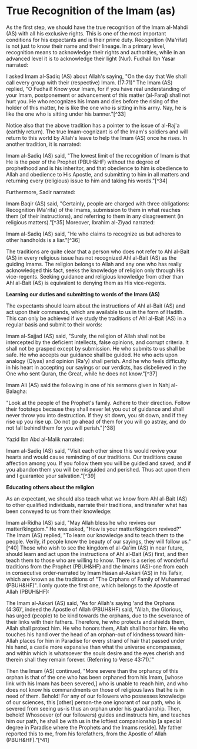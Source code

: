 True Recognition of the Imam (as)
=================================

As the first step, we should have the true recognition of the Imam
al-Mahdi (AS) with all his exclusive rights. This is one of the most
important conditions for his expectants and is their prime duty.
Recognition (Ma'rifat) is not just to know their name and their lineage.
In a primary level, recognition means to acknowledge their rights and
authorities, while in an advanced level it is to acknowledge their light
(Nur). Fudhail Ibn Yasar narrated:

I asked Imam al-Sadiq (AS) about Allah's saying, "On the day that We
shall call every group with their (respective) Imam. (17:71)" The Imam
(AS) replied, "O Fudhail! Know your Imam, for if you have real
understanding of your Imam, postponement or advancement of this matter
(al-Faraj) shall not hurt you. He who recognizes his Imam and dies
before the rising of the holder of this matter, he is like the one who
is sitting in his army. Nay, he is like the one who is sitting under his
banner."[^33]

Notice also that the above tradition has a pointer to the issue of
al-Raj'a (earthly return). The true Imam-cognizant is of the Imam's
soldiers and will return to this world by Allah's leave to help the Imam
(AS) once he rises. In another tradition, it is narrated:

Imam al-Sadiq (AS) said, "The lowest limit of the recognition of Imam
is that He is the peer of the Prophet (PBUH&HF) without the degree of
prophethood and is his inheritor, and that obedience to him is obedience
to Allah and obedience to His Apostle, and submitting to him in all
matters and returning every (religious) issue to him and taking his
words."[^34]

Furthermore, Sadir narrated:

Imam Baqir (AS) said, "Certainly, people are charged with three
obligations: Recognition (Ma'rifa) of the Imams, submission to them in
what reaches them (of their instructions), and referring to them in any
disagreement (in religious matters)."[^35] Moreover, Ibrahim al-Ziyad
narrated:

Imam al-Sadiq (AS) said, "He who claims to recognize us but adheres to
other handholds is a liar."[^36]

The traditions are quite clear that a person who does not refer to Ahl
al-Bait (AS) in every religious issue has not recognized Ahl al-Bait
(AS) as the guiding Imams. The religion belongs to Allah and any one who
has really acknowledged this fact, seeks the knowledge of religion only
through His vice-regents. Seeking guidance and religious knowledge from
other than Ahl al-Bait (AS) is equivalent to denying them as His
vice-regents.


**Learning our duties and submitting to words of the Imam (AS)**

The expectants should learn about the instructions of Ahl al-Bait (AS)
and act upon their commands, which are available to us in the form of
Hadith. This can only be achieved if we study the traditions of Ahl
al-Bait (AS) in a regular basis and submit to their words:

Imam al-Sajjad (AS) said, "Surely, the religion of Allah shall not be
intercepted by the deficient intellects, false opinions, and corrupt
criteria. It shall not be grasped except by submission. He who submits
to us shall be safe. He who accepts our guidance shall be guided. He who
acts upon analogy (Qiyas) and opinion (Ra'y) shall perish. And he who
feels difficulty in his heart in accepting our sayings or our verdicts,
has disbelieved in the One who sent Quran, the Great, while he does not
know."[^37]

Imam Ali (AS) said the following in one of his sermons given in Nahj
al-Balagha:

"Look at the people of the Prophet's family. Adhere to their direction.
Follow their footsteps because they shall never let you out of guidance
and shall never throw you into destruction. If they sit down, you sit
down, and if they rise up you rise up. Do not go ahead of them for you
will go astray, and do not fall behind them for you will perish."[^38]

Yazid Ibn Abd al-Malik narrated:

Imam al-Sadiq (AS) said, "Visit each other since this would revive your
hearts and would cause reminding of our traditions. Our traditions cause
affection among you. If you follow them you will be guided and saved,
and if you abandon them you will be misguided and perished. Thus act
upon them and I guarantee your salvation."[^39]


**Educating others about the religion**

As an expectant, we should also teach what we know from Ahl al-Bait
(AS) to other qualified individuals, narrate their traditions, and
transfer what has been conveyed to us from their knowledge:

Imam al-Ridha (AS) said, "May Allah bless he who revives our
matter/kingdom." He was asked, "How is your matter/kingdom revived?" The
Imam (AS) replied, "To learn our knowledge and to teach them to the
people. Verily, if people know the beauty of our sayings, they will
follow us."[^40] Those who wish to see the kingdom of al-Qa'im (AS) in
near future, should learn and act upon the instructions of Ahl al-Bait
(AS) first, and then teach them to those who are willing to know. There
is a series of wonderful traditions from the Prophet (PBUH&HF) and the
Imams (AS)-one from each in consecutive order-narrated by Imam Hasan
al-Askari (AS) in his Tafsir, which are known as the traditions of "The
Orphans of Family of Muhammad (PBUH&HF)". I only quote the first one,
which belongs to the Apostle of Allah (PBUH&HF):

The Imam al-Askari (AS) said, "As for Allah's saying 'and the Orphans
(4:36)', indeed the Apostle of Allah (PBUH&HF) said, "Allah, the
Glorious, has urged (people) to be kind towards the orphans, due to the
severance of their links with their fathers. Therefore, he who protects
and shields them, Allah shall protect him. He who honors them, Allah
shall honor him. He who touches his hand over the head of an orphan-out
of kindness toward him-Allah places for him in Paradise for every strand
of hair that passed under his hand, a castle more expansive than what
the universe encompasses, and within which is whatsoever the souls
desire and the eyes cherish and therein shall they remain forever.
(Referring to Verse 43:71).'"

Then the Imam (AS) continued, "More severe than the orphancy of this
orphan is that of the one who has been orphaned from his Imam, [whose
link with his Imam has been severed,] who is unable to reach him, and
who does not know his commandments on those of religious laws that he is
in need of them. Behold! For any of our followers who possesses
knowledge of our sciences, this [other] person-the one ignorant of our
path, who is severed from seeing us-is thus an orphan under his
guardianship. Then, behold! Whosoever (of our followers) guides and
instructs him, and teaches him our path, he shall be with us in the
loftiest companionship [a special degree in Paradise where the Prophets
and the Imams reside]. My father reported this to me, from his
forefathers, from the Apostle of Allah (PBUH&HF)."[^41]


